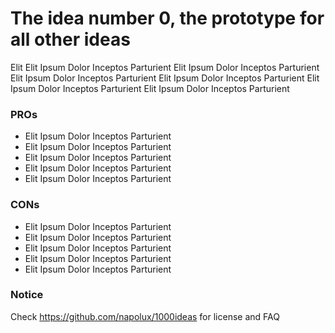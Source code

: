 # The idea number 0, the prototype for all other ideas

Elit Elit Ipsum Dolor Inceptos Parturient Elit Ipsum Dolor Inceptos Parturient Elit Ipsum Dolor Inceptos Parturient Elit Ipsum Dolor Inceptos Parturient Elit Ipsum Dolor Inceptos Parturient Elit Ipsum Dolor Inceptos Parturient

### PROs

* Elit Ipsum Dolor Inceptos Parturient
* Elit Ipsum Dolor Inceptos Parturient
* Elit Ipsum Dolor Inceptos Parturient
* Elit Ipsum Dolor Inceptos Parturient
* Elit Ipsum Dolor Inceptos Parturient

### CONs

* Elit Ipsum Dolor Inceptos Parturient
* Elit Ipsum Dolor Inceptos Parturient
* Elit Ipsum Dolor Inceptos Parturient
* Elit Ipsum Dolor Inceptos Parturient
* Elit Ipsum Dolor Inceptos Parturient

### Notice

Check https://github.com/napolux/1000ideas for license and FAQ
